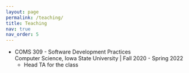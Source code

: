 ```yaml
---
layout: page
permalink: /teaching/
title: Teaching
nav: true
nav_order: 5
---
```


- COMS 309 - Software Development Practices  
  Computer Science, Iowa State University | Fall 2020 - Spring 2022
  - Head TA for the class
